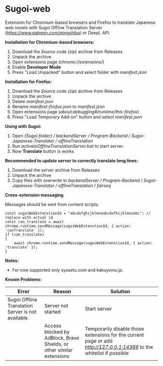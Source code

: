 # Sugoi-web
Extension for Chromium-based browsers and Firefox to translate Japanese web novels with Sugoi Offline Translation Server (https://www.patreon.com/mingshiba) or DeepL API.

**Installation for Chromium-based browsers:**
1. Download the *Source code (zip)* archive from Releases
2. Unpack the archive
3. Open extensions page (*chrome://extensions/*)
4. Enable **Developer Mode**
5. Press "Load Unpacked" button and select folder with *manifest.json*

**Installation for Firefox:**
1. Download the *Source code (zip)* archive from Releases
2. Unpack the archive
3. Delete *manifest.json*
4. Rename *manifest-firefox.json* to *manifest.json*
5. Open extensions page (*about:debugging#/runtime/this-firefox*)
6. Press "Load Temporary Add-on" button and select *manifest.json*

**Using with Sugoi:**
1. Open *{Sugoi folder} / backendServer / Program-Backend / Sugoi-Japanese-Translator / offlineTranslation*
2. Run *activateOfflineTranslationServer.bat* to start server.
3. Now **Translate** button is works

**Recommended to update server to correctly translate long lines:**
1. Download the *server* archive from Releases
2. Unpack the archive
3. Copy files with overwrite to *backendServer / Program-Backend / Sugoi-Japanese-Translator / offlineTranslation / fairseq*

**Cross-extension messaging**

Messages should be sent from content scripts.

	const sugoiWebExtenstionId = "abcdefghijklmnoabcdefhijklmnoabc"; // replace with actual id
	const can_translate = await chrome.runtime.sendMessage(sugoiWebExtenstionId, { action: 'canTranslate' });
	if (can_translate)
	{
		await chrome.runtime.sendMessage(sugoiWebExtenstionId, { action: 'translate' });
	}

**Notes:**
* For now supported only syosetu.com and kakuyomu.jp.

**Known Problems:**

| Error                                              |Reason|Solution|
|----------------------------------------------------|-----|-----|
| Sugoi Offline Translation Server is not available. |Server not started|Start server|
|                                                    |Access blocked by AdBlock, Brave Shields, or other similar extensions|Temporarily disable those extensions for the current page or add *http://127.0.0.1:14366* to the whitelist if possible|